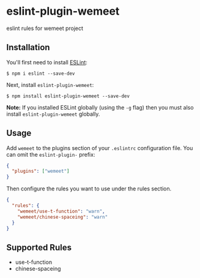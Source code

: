 # eslint-plugin-wemeet

eslint rules for wemeet project

## Installation

You'll first need to install [ESLint](http://eslint.org):

```
$ npm i eslint --save-dev
```

Next, install `eslint-plugin-wemeet`:

```
$ npm install eslint-plugin-wemeet --save-dev
```

**Note:** If you installed ESLint globally (using the `-g` flag) then you must also install `eslint-plugin-wemeet` globally.

## Usage

Add `wemeet` to the plugins section of your `.eslintrc` configuration file. You can omit the `eslint-plugin-` prefix:

```json
{
  "plugins": ["wemeet"]
}
```

Then configure the rules you want to use under the rules section.

```json
{
  "rules": {
    "wemeet/use-t-function": "warn",
    "wemeet/chinese-spaceing": "warn"
  }
}
```

## Supported Rules

- use-t-function
- chinese-spaceing
